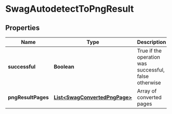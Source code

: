 
# SwagAutodetectToPngResult

## Properties
Name | Type | Description | Notes
------------ | ------------- | ------------- | -------------
**successful** | **Boolean** | True if the operation was successful, false otherwise |  [optional]
**pngResultPages** | [**List&lt;SwagConvertedPngPage&gt;**](SwagConvertedPngPage.md) | Array of converted pages |  [optional]



